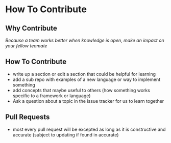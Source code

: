 # How To Contribute

## Why Contribute
_Because a team works better when knowledge is open, make an impact on your fellow teamate_

## How To Contribute
- write up a section or edit a section that could be helpful for learning
- add a sub repo with examples of a new language or way to implement something
- add concepts that maybe useful to others (how something works specific to a framework or language)
- Ask a question about a topic in the issue tracker for us to learn together

## Pull Requests
- most every pull request will be excepted as long as it is constructive and accurate (subject to updating if found in accurate)
